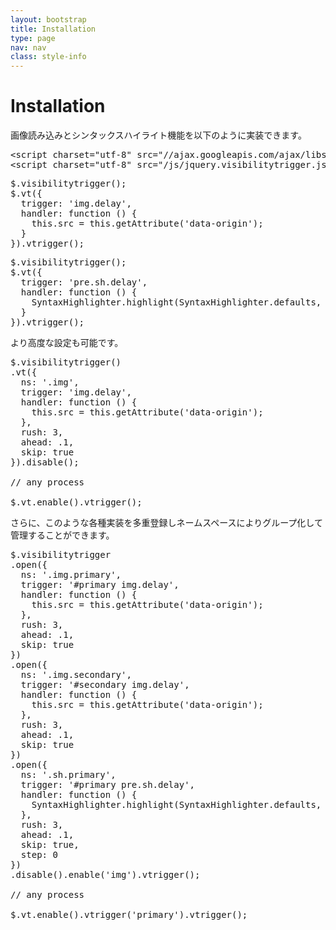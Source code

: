 ```yaml
---
layout: bootstrap
title: Installation
type: page
nav: nav
class: style-info
---
```


# Installation
画像読み込みとシンタックスハイライト機能を以下のように実装できます。

<pre class="sh brush: html;">
&lt;script charset="utf-8" src="//ajax.googleapis.com/ajax/libs/jquery/1.7.2/jquery.min.js"&gt;&lt;/script&gt;
&lt;script charset="utf-8" src="/js/jquery.visibilitytrigger.js"&gt;&lt;/script&gt;
</pre>

<pre class="sh brush: js;">
$.visibilitytrigger();
$.vt({
  trigger: 'img.delay',
  handler: function () {
    this.src = this.getAttribute('data-origin');
  }
}).vtrigger();
</pre>

<pre class="sh brush: js;">
$.visibilitytrigger();
$.vt({
  trigger: 'pre.sh.delay',
  handler: function () {
    SyntaxHighlighter.highlight(SyntaxHighlighter.defaults, this);
  }
}).vtrigger();
</pre>

より高度な設定も可能です。

<pre class="sh brush: js;">
$.visibilitytrigger()
.vt({
  ns: '.img',
  trigger: 'img.delay',
  handler: function () {
    this.src = this.getAttribute('data-origin');
  },
  rush: 3,
  ahead: .1,
  skip: true
}).disable();

// any process

$.vt.enable().vtrigger();
</pre>

さらに、このような各種実装を多重登録しネームスペースによりグループ化して管理することができます。

<pre class="sh brush: js;">
$.visibilitytrigger
.open({
  ns: '.img.primary',
  trigger: '#primary img.delay',
  handler: function () {
    this.src = this.getAttribute('data-origin');
  },
  rush: 3,
  ahead: .1,
  skip: true
})
.open({
  ns: '.img.secondary',
  trigger: '#secondary img.delay',
  handler: function () {
    this.src = this.getAttribute('data-origin');
  },
  rush: 3,
  ahead: .1,
  skip: true
})
.open({
  ns: '.sh.primary',
  trigger: '#primary pre.sh.delay',
  handler: function () {
    SyntaxHighlighter.highlight(SyntaxHighlighter.defaults, this);
  },
  rush: 3,
  ahead: .1,
  skip: true,
  step: 0
})
.disable().enable('img').vtrigger();

// any process

$.vt.enable().vtrigger('primary').vtrigger();
</pre>
